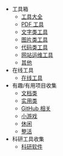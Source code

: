 - 工具箱
  - [工具大全](toolbox/abc)
  - [PDF 工具](toolbox/pdf)
  - [文字类工具](toolbox/text)
  - [图片类工具](toolbox/image)
  - [代码类工具](toolbox/code)
  - [网站运维工具](toolbox/website)
  - [其他](toolbox/other)
- 在线工具
  - [在线工具](online/)
- 有趣/有用项目收集
  - [文档类](projects/docs.md)
  - [实用类](projects/useful.md)
  - [GitHub 相关](projects/github.md)
  - [小游戏](projects/game)
  - [休闲](projects/leisure)
  - [整活](projects/amuse)
- 科研工具收集
  - [科研软件](research/software)